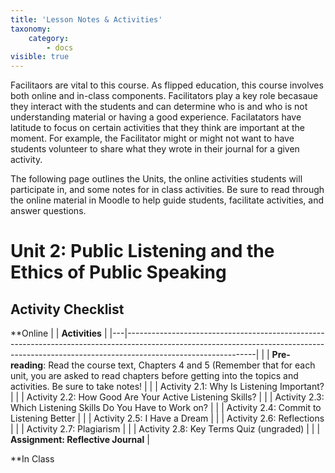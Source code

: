 ```yaml
---
title: 'Lesson Notes & Activities'
taxonomy:
    category:
        - docs
visible: true
---
```


Facilitaors are vital to this course. As flipped education, this course involves both online and in-class components. Facilitators play a key role becasaue they interact with the students and can determine who is and who is not understanding material or having a good experience. Facilatators have latitude to focus on certain activities that they think are important at the moment. For example, the Facilitator might or might not want to have students volunteer to share what they wrote in their journal for a given activity. 

The following page outlines the Units, the online activities students will participate in, and some notes for in class activities.  Be sure to read through the online material in Moodle to help guide students, facilitate activities, and answer questions.


Unit 2: Public Listening and the Ethics of Public Speaking 
===========================================================

Activity Checklist 
------------------
**Online
|   | **Activities**                                                                                                                                                                             |
|---|--------------------------------------------------------------------------------------------------------------------------------------------------------------------------------------------|
|   | **Pre-reading**: Read the course text, Chapters 4 and 5 (Remember that for each unit, you are asked to read chapters before getting into the topics and activities. Be sure to take notes! |
|   | Activity 2.1: Why Is Listening Important?                                                                                                                                                  |
|   | Activity 2.2: How Good Are Your Active Listening Skills?                                                                                                                                   |
|   | Activity 2.3: Which Listening Skills Do You Have to Work on?                                                                                                                               |
|   | Activity 2.4: Commit to Listening Better                                                                                                                                                   |
|   | Activity 2.5: I Have a Dream                                                                                                                                                               |
|   | Activity 2.6: Reflections                                                                                                                                                                  |
|   | Activity 2.7: Plagiarism                                                                                                                                                                   |
|   | Activity 2.8: Key Terms Quiz (ungraded)                                                                                                                                                    |
|   | **Assignment: Reflective Journal**                                                                                                                                                         |

**In Class
